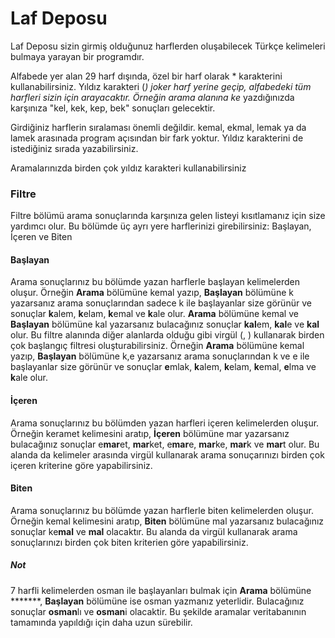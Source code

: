 # Laf Deposu
Laf Deposu sizin girmiş olduğunuz harflerden oluşabilecek Türkçe kelimeleri bulmaya yarayan bir programdır.

Alfabede yer alan 29 harf dışında, özel bir harf olarak * karakterini kullanabilirsiniz. Yıldız karakteri (*) joker harf yerine geçip, alfabedeki tüm harfleri sizin için arayacaktır. Örneğin arama alanına ke* yazdığınızda karşınıza "kel, kek, kep, bek" sonuçları gelecektir.

Girdiğiniz harflerin sıralaması önemli değildir. kemal, ekmal, lemak ya da lamek arasınada program açısından bir fark yoktur. Yıldız karakterini de istediğiniz sırada yazabilirsiniz.

Aramalarınızda birden çok yıldız karakteri kullanabilirsiniz

### Filtre

Filtre bölümü arama sonuçlarında karşınıza gelen listeyi kısıtlamanız için size yardımcı olur. Bu bölümde üç ayrı yere harflerinizi girebilirsiniz: Başlayan, İçeren ve Biten

#### Başlayan

Arama sonuçlarınız bu bölümde yazan harflerle başlayan kelimelerden oluşur. Örneğin **Arama** bölümüne kemal yazıp, **Başlayan** bölümüne k yazarsanız arama sonuçlarından sadece k ile başlayanlar size görünür ve sonuçlar **k**alem, **k**elam, **k**emal ve **k**ale olur. **Arama** bölümüne kemal ve **Başlayan** bölümüne kal yazarsanız bulacağınız sonuçlar **kal**em, **kal**e ve **kal** olur. Bu filtre alanında diğer alanlarda olduğu gibi virgül (, ) kullanarak birden çok başlangıç filtresi oluşturabilirsiniz. Örneğin **Arama** bölümüne kemal yazıp, **Başlayan** bölümüne k,e yazarsanız arama sonuçlarından k ve e ile başlayanlar size görünür ve sonuçlar **e**mlak, **k**alem, **k**elam, **k**emal, **e**lma ve **k**ale olur.

#### İçeren

Arama sonuçlarınız bu bölümden yazan harfleri içeren kelimelerden oluşur. Örneğin keramet kelimesini aratıp, **İçeren** bölümüne mar yazarsanız bulacağınız sonuçlar e**mar**et, **mar**ket, e**mar**e, **mar**ke, **mar**k ve **mar**t olur. Bu alanda da kelimeler arasında virgül kullanarak arama sonuçarınızı birden çok içeren kriterine göre yapabilirsiniz.

#### Biten

Arama sonuçlarınız bu bölümde yazan harflerle biten kelimelerden oluşur. Örneğin kemal kelimesini aratıp, **Biten** bölümüne mal yazarsanız bulacağınız sonuçlar ke**mal** ve **mal** olacaktır. Bu alanda da virgül kullanarak arama sonuçlarınızı birden çok biten kriterien göre yapabilirsiniz.

##### Not

7 harfli kelimelerden osman ile başlayanları bulmak için **Arama** bölümüne *******, **Başlayan** bölümüne ise osman yazmanız yeterlidir. Bulacağınız sonuçlar **osman**lı ve **osman**i olacaktir. Bu şekilde aramalar veritabanının tamamında yapıldığı için daha uzun sürebilir.
